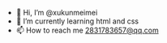 - 👋 Hi, I’m @xukunmeimei
- 🌱 I’m currently learning html and css
- 📫 How to reach me 2831783657@qq.com

<!---
xukunmeimei/xukunmeimei is a ✨ special ✨ repository because its `README.md` (this file) appears on your GitHub profile.
You can click the Preview link to take a look at your changes.
--->
